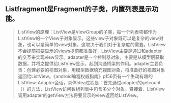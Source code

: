 ## Listfragment是Fragment的子类，内置列表显示功能。
> ListView的原理：ListView是ViewGroup的子类，每一个列表项都作为ListView的一个View子对象显示。这些view子对象既可以是复杂的view对象，也可以是简单的view对象，这取决于我们对于复杂度的需要。ListView不会提前把要显示的views提前都准备好，ListView主要是通过和adapter的交互来实现view显示。adapter是一个控制器对象，主要是从模型层获取数据，并将之提供给ListView显示，起到沟通桥梁的作用。adapter主要负责：创建必要的视图对象，用模型数据填充视图对象，将准备好的视图对象返回给ListView。《android编程权威指南》p156页有一个生动有趣的LIstView-Adapter会话，具体idea过程是：首先通过adapter的getcount（）的方法，ListView访问数组列表中包含多少个对象。紧接着，ListView调用adapter的getView方法将要显示的view返回给ListView。